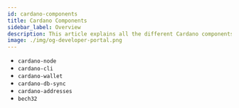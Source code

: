 ```yaml
---
id: cardano-components
title: Cardano Components
sidebar_label: Overview
description: This article explains all the different Cardano components and their functions.
image: ./img/og-developer-portal.png
--- 
```


- `cardano-node`
- `cardano-cli`
- `cardano-wallet`
- `cardano-db-sync`
- `cardano-addresses`
- `bech32`